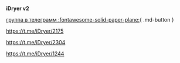 **iDryer v2**

[группа в телеграмм :fontawesome-solid-paper-plane:](https://t.me/iDryer){ .md-button }

https://t.me/iDryer/2175

https://t.me/iDryer/2304

https://t.me/iDryer/1244
